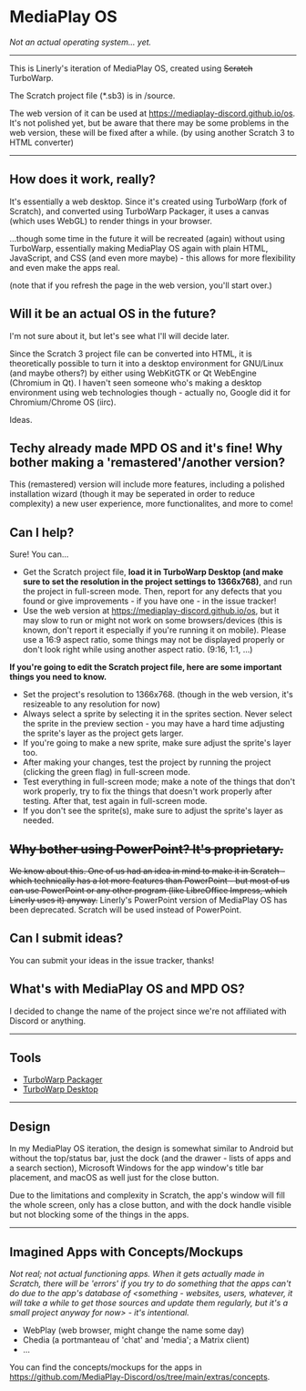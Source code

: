
# MediaPlay OS
*Not an actual operating system... yet.*

---

This is Linerly's iteration of MediaPlay OS, created using ~~Scratch~~ TurboWarp.

The Scratch project file (*.sb3) is in /source.

The web version of it can be used at https://mediaplay-discord.github.io/os. It's not polished yet, but be aware that there may be some problems in the web version, these will be fixed after a while. (by using another Scratch 3 to HTML converter)

---

## How does it work, really?
It's essentially a web desktop. Since it's created using TurboWarp (fork of Scratch), and converted using TurboWarp Packager, it uses a canvas (which uses WebGL) to render things in your browser.

...though some time in the future it will be recreated (again) without using TurboWarp, essentially making MediaPlay OS again with plain HTML, JavaScript, and CSS (and even more maybe) - this allows for more flexibility and even make the apps real.

(note that if you refresh the page in the web version, you'll start over.)

## Will it be an actual OS in the future?
I'm not sure about it, but let's see what I'll will decide later.

Since the Scratch 3 project file can be converted into HTML, it is theoretically possible to turn it into a desktop environment for GNU/Linux (and maybe others?) by either using WebKitGTK or Qt WebEngine (Chromium in Qt). I haven't seen someone who's making a desktop environment using web technologies though - actually no, Google did it for Chromium/Chrome OS (iirc).

Ideas.

## Techy already made MPD OS and it's fine! Why bother making a 'remastered'/another version?
This (remastered) version will include more features, including a polished installation wizard (though it may be seperated in order to reduce complexity) a new user experience, more functionalites, and more to come!

## Can I help?
Sure! You can...
- Get the Scratch project file, **load it in TurboWarp Desktop (and make sure to set the resolution in the project settings to 1366x768)**, and run the project in full-screen mode. Then, report for any defects that you found or give improvements - if you have one - in the issue tracker!
- Use the web version at https://mediaplay-discord.github.io/os, but it may slow to run or might not work on some browsers/devices (this is known, don't report it especially if you're running it on mobile). Please use a 16:9 aspect ratio, some things may not be displayed properly or don't look right while using another aspect ratio. (9:16, 1:1, ...)

**If you're going to edit the Scratch project file, here are some important things you need to know.**
- Set the project's resolution to 1366x768. (though in the web version, it's resizeable to any resolution for now)
- Always select a sprite by selecting it in the sprites section. Never select the sprite in the preview section - you may have a hard time adjusting the sprite's layer as the project gets larger.
- If you're going to make a new sprite, make sure adjust the sprite's layer too.
- After making your changes, test the project by running the project (clicking the green flag) in full-screen mode.
- Test everything in full-screen mode; make a note of the things that don't work properly, try to fix the things that doesn't work properly after testing. After that, test again in full-screen mode.
- If you don't see the sprite(s), make sure to adjust the sprite's layer as needed.

## ~~Why bother using PowerPoint? It's proprietary.~~
~~We know about this. One of us had an idea in mind to make it in Scratch - which technically has a lot more features than PowerPoint - but most of us can use PowerPoint or any other program (like LibreOffice Impress, which Linerly uses it) anyway.~~ Linerly's PowerPoint version of MediaPlay OS has been deprecated. Scratch will be used instead of PowerPoint.

## Can I submit ideas?
You can submit your ideas in the issue tracker, thanks!

## What's with MediaPlay OS and MPD OS?
I decided to change the name of the project since we're not affiliated with Discord or anything.

---

## Tools
- [TurboWarp Packager](https://packager.turbowarp.org)
- [TurboWarp Desktop](https://desktop.turbowarp.org/)

---

## Design
In my MediaPlay OS iteration, the design is somewhat similar to Android but without the top/status bar, just the dock (and the drawer - lists of apps and a search section), Microsoft Windows for the app window's title bar placement, and macOS as well just for the close button.

Due to the limitations and complexity in Scratch, the app's window will fill the whole screen, only has a close button, and with the dock handle visible but not blocking some of the things in the apps.

---

## Imagined Apps with Concepts/Mockups
*Not real; not actual functioning apps. When it gets actually made in Scratch, there will be 'errors' if you try to do something that the apps can't do due to the app's database of <something - websites, users, whatever, it will take a while to get those sources and update them regularly, but it's a small project anyway for now> - it's intentional.*
- WebPlay (web browser, might change the name some day)
- Chedia (a portmanteau of 'chat' and 'media'; a Matrix client)
- ...

You can find the concepts/mockups for the apps in https://github.com/MediaPlay-Discord/os/tree/main/extras/concepts.
